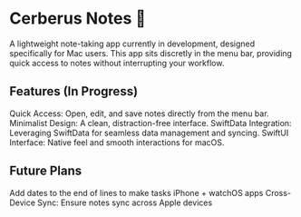 # Cerberus Notes 📝

A lightweight note-taking app currently in development, designed specifically for Mac users. 
This app sits discretly in the menu bar, providing quick access to notes without interrupting your workflow.

## Features (In Progress)
Quick Access: Open, edit, and save notes directly from the menu bar.
Minimalist Design: A clean, distraction-free interface.
SwiftData Integration: Leveraging SwiftData for seamless data management and syncing.
SwiftUI Interface: Native feel and smooth interactions for macOS.

## Future Plans
Add dates to the end of lines to make tasks
iPhone + watchOS apps
Cross-Device Sync: Ensure notes sync across Apple devices
